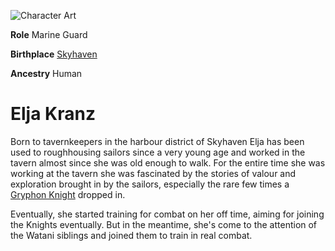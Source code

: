 <InfoBox>

![Character Art](./img/elja.png)
    
**Role** Marine Guard

**Birthplace** [Skyhaven](/places/skyhaven)

**Ancestry** Human

</InfoBox>

# Elja Kranz
<Badge type="info" text="She/They"/>

Born to tavernkeepers in the harbour district of Skyhaven Elja has been used to roughhousing sailors since a very young age and worked in the tavern almost since she was old enough to walk. For the entire time she was working at the tavern she was fascinated by the stories of valour and exploration brought in by the sailors, especially the rare few times a [Gryphon Knight](/general/gryphon_knights) dropped in.

Eventually, she started training for combat on her off time, aiming for joining the Knights eventually. But in the meantime, she's come to the attention of the Watani siblings and joined them to train in real combat.

<!--@include: ./watani_company.md-->
